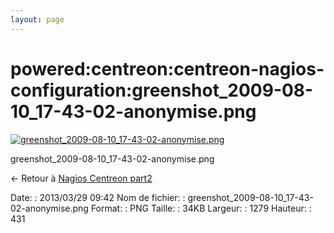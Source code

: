 ```yaml
---
layout: page
---
```


powered:centreon:centreon-nagios-configuration:greenshot\_2009-08-10\_17-43-02-anonymise.png
============================================================================================

[![greenshot\_2009-08-10\_17-43-02-anonymise.png](../../..//assets/media/powered/centreon/centreon-nagios-configuration/greenshot_2009-08-10_17-43-02-anonymise.png@cache=&w=899&h=303 "greenshot_2009-08-10_17-43-02-anonymise.png")](../../..//assets/media/powered/centreon/centreon-nagios-configuration/greenshot_2009-08-10_17-43-02-anonymise.png@cache= "Afficher le fichier original")

greenshot\_2009-08-10\_17-43-02-anonymise.png

← Retour à [Nagios Centreon
part2](../../../../centreon/nagios-centreon-part2.html "centreon:nagios-centreon-part2")

Date:
:   2013/03/29 09:42
Nom de fichier:
:   greenshot\_2009-08-10\_17-43-02-anonymise.png
Format:
:   PNG
Taille:
:   34KB
Largeur:
:   1279
Hauteur:
:   431

